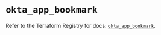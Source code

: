 # `okta_app_bookmark`

Refer to the Terraform Registry for docs: [`okta_app_bookmark`](https://registry.terraform.io/providers/okta/okta/4.14.1/docs/resources/app_bookmark).
